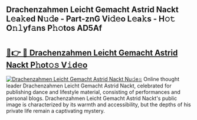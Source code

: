 ## Drachenzahmen Leicht Gemacht Astrid Nackt L𝚎a𝚔ed N𝚞𝚍e - Part-znG Vi𝚍𝚎o L𝚎a𝚔s - H𝚘𝚝 O𝚗𝚕yf𝚊ns P𝚑𝚘tos AD5Af

# <h2><a href="http://kf3vdq.oniu.top/?m=Drachenzahmen+Leicht+Gemacht+Astrid+Nackt">🔗👉 🔴 Drachenzahmen Leicht Gemacht Astrid Nackt P𝚑ot𝚘𝚜 V𝚒d𝚎o</a></h2>

[![Drachenzahmen Leicht Gemacht Astrid Nackt Nu𝚍e𝚜](https://i.imgur.com/0qMVB7G.gif)](http://kf3vdq.oniu.top/?m=Drachenzahmen+Leicht+Gemacht+Astrid+Nackt)
Online thought leader Drachenzahmen Leicht Gemacht Astrid Nackt, celebrated for publishing dance and lifestyle material, consisting of performances and personal blogs. Drachenzahmen Leicht Gemacht Astrid Nackt's public image is characterized by its warmth and accessibility, but the depths of his private life remain a captivating mystery.  
